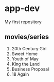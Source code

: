# app-dev
My first repository
## movies/series
1. 20th Century Girl
2. Sweet Home
3. Youth of May
4. King the Land
5. Business Proposal
6. 18 Again
